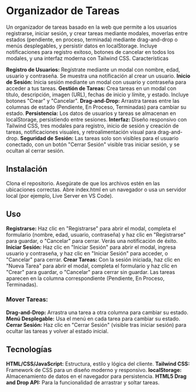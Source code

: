 # Organizador de Tareas
Un organizador de tareas basado en la web que permite a los usuarios registrarse, iniciar sesión, y crear tareas mediante modales, moverlas entre estados (pendiente, en proceso, terminada) mediante drag-and-drop o menús desplegables, y persistir datos en localStorage. Incluye notificaciones para registro exitoso, botones de cancelar en todos los modales, y una interfaz moderna con Tailwind CSS.
Características

**Registro de Usuarios:** Regístrate mediante un modal con nombre, edad, usuario y contraseña. Se muestra una notificación al crear un usuario.
**Inicio de Sesión:** Inicia sesión mediante un modal con usuario y contraseña para acceder a tus tareas.
**Gestión de Tareas:** Crea tareas en un modal con título, descripción, imagen (URL), fechas de inicio y límite, y estado. Incluye botones "Crear" y "Cancelar".
**Drag-and-Drop:** Arrastra tareas entre las columnas de estado (Pendiente, En Proceso, Terminadas) para cambiar su estado.
**Persistencia:** Los datos de usuarios y tareas se almacenan en localStorage, persistiendo entre sesiones.
**Interfaz:** Diseño responsivo con Tailwind CSS, tres modales para registro, inicio de sesión y creación de tareas, notificaciones visuales, y retroalimentación visual para drag-and-drop.
**Seguridad de Sesión:** Las tareas solo son visibles para el usuario conectado, con un botón "Cerrar Sesión" visible tras iniciar sesión, y se ocultan al cerrar sesión.

## Instalación

Clona el repositorio.
Asegúrate de que los archivos estén en las ubicaciones correctas.
Abre index.html en un navegador o usa un servidor local (por ejemplo, Live Server en VS Code).

## Uso

**Registrarse:** Haz clic en "Registrarse" para abrir el modal, completa el formulario (nombre, edad, usuario, contraseña) y haz clic en "Registrarse" para guardar, o "Cancelar" para cerrar. Verás una notificación de éxito.
**Iniciar Sesión:** Haz clic en "Iniciar Sesión" para abrir el modal, ingresa usuario y contraseña, y haz clic en "Iniciar Sesión" para acceder, o "Cancelar" para cerrar.
**Crear Tareas:** Con la sesión iniciada, haz clic en "Nueva Tarea" para abrir el modal, completa el formulario y haz clic en "Crear" para guardar, o "Cancelar" para cerrar sin guardar. Las tareas aparecen en la columna correspondiente (Pendiente, En Proceso, Terminadas).

### Mover Tareas:
**Drag-and-Drop:** Arrastra una tarea a otra columna para cambiar su estado.
**Menú Desplegable:** Usa el menú en cada tarea para cambiar su estado.
**Cerrar Sesión:** Haz clic en "Cerrar Sesión" (visible tras iniciar sesión) para ocultar las tareas y volver al estado inicial.

## Tecnologías

**HTML/CSS/JavaScript:** Estructura, estilo y lógica del cliente.
**Tailwind CSS:** Framework de CSS para un diseño moderno y responsivo.
**localStorage:** Almacenamiento de datos en el navegador para persistencia.
**HTML5 Drag and Drop API:** Para la funcionalidad de arrastrar y soltar tareas.
